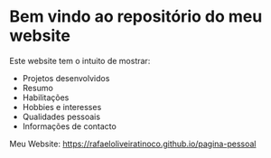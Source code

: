 # Bem vindo ao repositório do meu website
Este website tem o intuito de mostrar:
* Projetos desenvolvidos
* Resumo
* Habilitações
* Hobbies e interesses
* Qualidades pessoais
* Informações de contacto

Meu Website: https://rafaeloliveiratinoco.github.io/pagina-pessoal
